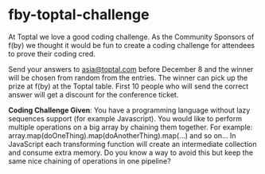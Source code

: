 # fby-toptal-challenge

At Toptal we love a good coding challenge. As the Community Sponsors of f(by) we thought it would be fun to create a coding challenge for attendees to prove their coding cred.

Send your answers to asia@toptal.com before December 8 and the winner will be chosen from random from the entries. The winner can pick up the prize at f(by) at the Toptal table. First 10 people who will send the correct answer will get a discount for the conference ticket.

<b>Coding Challenge Given</b>: You have a programming language without lazy sequences support (for example Javascript). You would like to perform multiple operations on a big array by chaining them together. For example: array.map(doOneThing).map(doAnotherThing).map(…) and so on…
In JavaScript each transforming function will create an intermediate collection and consume extra memory. Do you know a way to avoid this but keep the same nice chaining of operations in one pipeline?
